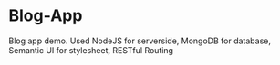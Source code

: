 # Blog-App
Blog app demo. Used NodeJS for serverside, MongoDB for database, Semantic UI for stylesheet, RESTful Routing
